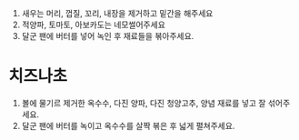
1. 새우는 머리, 껍질, 꼬리, 내장을 제거하고 밑간을 해주세요
2. 적양파, 토마토, 아보카도는 네모썰어주세요
3. 달군 팬에 버터를 넣어 녹인 후 재료들을 볶아주세요.

# 치즈나초
1. 볼에 물기르 제거한 옥수수, 다진 양파, 다진 청양고추, 양념 재료를 넣고 잘 섞어주세요.
2. 달군 팬에 버터를 녹이고 옥수수를 살짝 볶은 후 넓게 펼쳐주세요.

